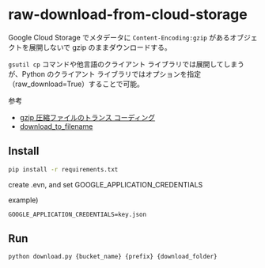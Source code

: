 # raw-download-from-cloud-storage

Google Cloud Storage でメタデータに `Content-Encoding:gzip` があるオブジェクトを展開しないで gzip のままダウンロードする。

`gsutil cp` コマンドや他言語のクライアント ライブラリでは展開してしまうが、Python のクライアント ライブラリではオプションを指定（raw_download=True）することで可能。

参考

- [gzip 圧縮ファイルのトランス コーディング](https://cloud.google.com/storage/docs/transcoding?hl=ja)
- [download_to_filename](https://cloud.google.com/python/docs/reference/storage/latest/google.cloud.storage.blob.Blob)

## Install

```bash
pip install -r requirements.txt
```

create .evn, and set GOOGLE_APPLICATION_CREDENTIALS

example)

```text
GOOGLE_APPLICATION_CREDENTIALS=key.json
```

## Run

```bash
python download.py {bucket_name} {prefix} {download_folder}
```
